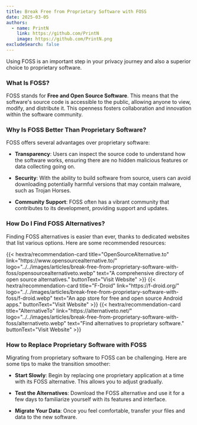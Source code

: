 ```yaml
---
title: Break Free from Proprietary Software with FOSS
date: 2025-03-05
authors:
  - name: PrintN
    link: https://github.com/PrintN
    image: https://github.com/PrintN.png
excludeSearch: false
---
```

Using FOSS is an important step in your privacy journey and also a superior choice to proprietary software.

### What Is FOSS?
FOSS stands for **Free and Open Source Software**. This means that the software's source code is accessible to the public, allowing anyone to view, modify, and distribute it. This openness fosters collaboration and innovation within the software community.

### Why Is FOSS Better Than Proprietary Software?
FOSS offers several advantages over proprietary software:
- **Transparency**: Users can inspect the source code to understand how the software works, ensuring there are no hidden malicious features or data collecting going on.
  
- **Security**: With the ability to build software from source, users can avoid downloading potentially harmful versions that may contain malware, such as Trojan Horses.
  
- **Community Support**: FOSS often has a vibrant community that contributes to its development, providing support and updates.

### How Do I Find FOSS Alternatives?
Finding FOSS alternatives is easier than ever, thanks to dedicated websites that list various options. Here are some recommended resources:
<div class="recommendations">
  <div class="grid">
    {{< hextra/recommendation-card title="OpenSourceAlternative.to" link="https://www.opensourcealternative.to/" logo="../../images/articles/break-free-from-proprietary-software-with-foss/opensourcealternativeto.webp" text="A comprehensive directory of open source alternatives." buttonText="Visit Website" >}}
    {{< hextra/recommendation-card title="F-Droid" link="https://f-droid.org/" logo="../../images/articles/break-free-from-proprietary-software-with-foss/f-droid.webp" text="An app store for free and open source Android apps." buttonText="Visit Website" >}}
    {{< hextra/recommendation-card title="AlternativeTo" link="https://alternativeto.net/" logo="../../images/articles/break-free-from-proprietary-software-with-foss/alternativeto.webp" text="Find alternatives to proprietary software." buttonText="Visit Website" >}}
  </div>
</div>

### How to Replace Proprietary Software with FOSS
Migrating from proprietary software to FOSS can be challenging. Here are some tips to make the transition smoother:
- **Start Slowly**: Begin by replacing one proprietary application at a time with its FOSS alternative. This allows you to adjust gradually.
  
- **Test the Alternatives**: Download the FOSS alternative and use it for a few days to familiarize yourself with its features and interface.
  
- **Migrate Your Data**: Once you feel comfortable, transfer your files and data to the new software.